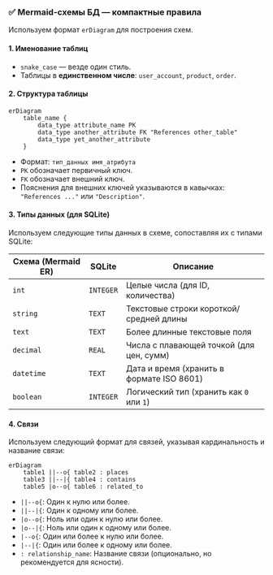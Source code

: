 ### ✅ **Mermaid-схемы БД — компактные правила**

Используем формат `erDiagram` для построения схем.

#### 1. **Именование таблиц**

*   `snake_case` — везде один стиль.
*   Таблицы в **единственном числе**: `user_account`, `product`, `order`.

#### 2. **Структура таблицы**

```mermaid
erDiagram
    table_name {
        data_type attribute_name PK
        data_type another_attribute FK "References other_table"
        data_type yet_another_attribute
    }
```

*   Формат: `тип_данных имя_атрибута`
*   `PK` обозначает первичный ключ.
*   `FK` обозначает внешний ключ.
*   Пояснения для внешних ключей указываются в кавычках: `"References ..."` или `"Description"`.

#### 3. **Типы данных (для SQLite)**

Используем следующие типы данных в схеме, сопоставляя их с типами SQLite:

| Схема (Mermaid ER) | SQLite     | Описание                                     |
| ------------------ | ---------- | -------------------------------------------- |
| `int`              | `INTEGER`  | Целые числа (для ID, количества)             |
| `string`           | `TEXT`     | Текстовые строки короткой/средней длины      |
| `text`             | `TEXT`     | Более длинные текстовые поля                 |
| `decimal`          | `REAL`     | Числа с плавающей точкой (для цен, сумм)     |
| `datetime`         | `TEXT`     | Дата и время (хранить в формате ISO 8601)    |
| `boolean`          | `INTEGER`  | Логический тип (хранить как `0` или `1`)     |

#### 4. **Связи**

Используем следующий формат для связей, указывая кардинальность и название связи:

```mermaid
erDiagram
    table1 ||--o{ table2 : places
    table3 ||--|{ table4 : contains
    table5 |o--o{ table6 : related_to
```

*   `||--o{`: Один к нулю или более.
*   `||--|{`: Один к одному или более.
*   `|o--o{`: Ноль или один к нулю или более.
*   `|o--|{`: Ноль или один к одному или более.
*   `|--o{`: Один или более к нулю или более.
*   `|--|{`: Один или более к одному или более.
*   `: relationship_name`: Название связи (опционально, но рекомендуется для ясности).

